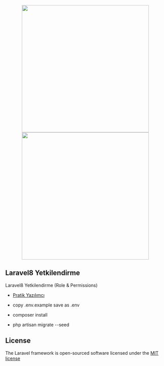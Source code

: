 <p align="center">  <a  href="https://pratikyazilimci.com"><img src="https://www.pratikyazilimci.com/images/site/logo2.png" width="400"></a>
 <a href="https://laravel.com/"><img src="https://raw.githubusercontent.com/laravel/art/master/logo-lockup/5%20SVG/2%20CMYK/1%20Full%20Color/laravel-logolockup-cmyk-red.svg" width="400"></a> </p>

## Laravel8 Yetkilendirme

Laravel8 Yetkilendirme (Role & Permissions)

- [Pratik Yazılımcı](https://www.pratikyazilimci.com)


-  copy .env.example save as .env
-  composer install
-  php artisan migrate --seed

 
## License

The Laravel framework is open-sourced software licensed under the [MIT license](https://opensource.org/licenses/MIT)
